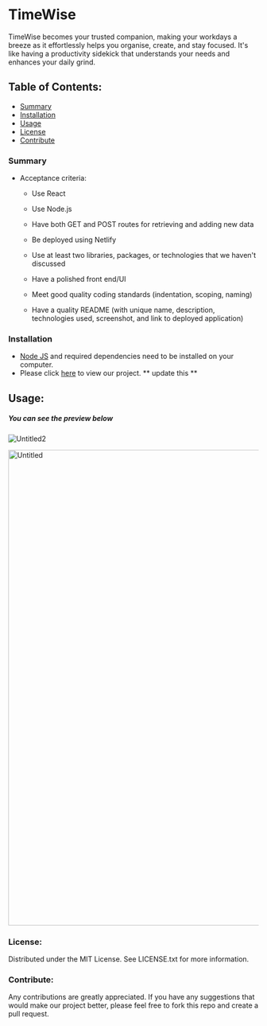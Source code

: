 # TimeWise

TimeWise becomes your trusted companion, making your workdays a breeze as it effortlessly helps you organise, create, and stay focused. It's like having a productivity sidekick that understands your needs and enhances your daily grind.

## Table of Contents:
* [Summary](#summary)
* [Installation](#installation)
* [Usage](#usage)
* [License](#license)
* [Contribute](#contribute)

### Summary
* Acceptance criteria:

   - Use React
    
   - Use Node.js
    
   - Have both GET and POST routes for retrieving and adding new data
    
   - Be deployed using Netlify
    
   - Use at least two libraries, packages, or technologies that we haven't discussed
    
   - Have a polished front end/UI
    
   - Meet good quality coding standards (indentation, scoping, naming)
    
   - Have a quality README (with unique name, description, technologies used, screenshot, and link to deployed application)

### Installation

* [Node JS](https://nodejs.org/en/download/) and required dependencies need to be installed on your computer.
* Please click [here](https://github.com/dsciocan/Project2) to view our project.    ** update this **


## Usage:
##### You can see the preview below


![Untitled2](https://github.com/dsciocan/Project2/assets/129904894/7943f678-9d2b-4588-b602-d1a6a89b6edd)


<img width="956" alt="Untitled" src="https://github.com/dsciocan/Project2/assets/129904894/69688ea1-38bf-4d6a-890a-3f079515993a">


### License:
Distributed under the MIT License. See LICENSE.txt for more information.

### Contribute:
Any contributions are greatly appreciated. If you have any suggestions that would make our project better, please feel free to fork this repo and create a pull request.
